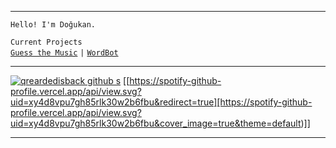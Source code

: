 

---

 `Hello! I'm Doğukan.`
 
  `Current Projects`<br />
  [`Guess the Music`](https://guessthemusic.net) `|` [`WordBot`](https://wordbot.xyz)

---

[![qreardedisback github s](https://github-readme-stats.vercel.app/api?username=qreardedisback&locale=en&title_color=FFFFFF&bg_color=000000&icon_color=f5ac02&text_color=FFFFFF&include_all_commits=true&hide_border=true&show_icons=true)](https://github.com/qreardedisback)
[[https://spotify-github-profile.vercel.app/api/view.svg?uid=xy4d8vpu7gh85rlk30w2b6fbu&redirect=true][https://spotify-github-profile.vercel.app/api/view.svg?uid=xy4d8vpu7gh85rlk30w2b6fbu&cover_image=true&theme=default)]]

---

